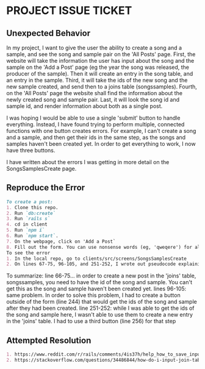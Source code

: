 # PROJECT ISSUE TICKET

## Unexpected Behavior

In my project, I want to give the user the ability to create a song and a sample, and see the song and sample pair on the 'All Posts' page. First, the website will take the information the user has input about the song and the sample on the 'Add a Post' page (eg the year the song was released, the producer of the sample). 
Then it will create an entry in the song table, and an entry in the sample. 
Third, it will take the ids of the new song and the new sample created, and send then to a joins table (songssamples). 
Fourth, on the 'All Posts' page the website shall find the information about the newly created song and sample pair. Last, it will look the song id and sample id, and render information about both as a single post. 

I was hoping I would be able to use a single 'submit' button to handle everything. Instead, I have found trying to perform multiple, connected functions with one button creates errors. For example, I can't create a song and a sample, and then get their ids in the same step, as the songs and samples haven't been created yet. In order to get everything to work, I now have three buttons. 

I have written about the errors I was getting in more detail on the SongsSamplesCreate page.

## Reproduce the Error


```md
To create a post: 
1. Clone this repo.
2. Run `db:create`
3. Run `rails s`
4. cd in client
5. Run `npm i`
6. Run `npm start`.
7. On the webpage, click on 'Add a Post`
8. Fill out the form. You can use nonsense words (eg, 'qweqere') for all the fields, except for producer_id, which needs to be a number between 1 and 11, inclusive.
To see the error 
1. In the local repo, go to clients/src/screens/SongsSamplesCreate
2. On lines 67-75, 96-105, and 251-252, I wrote out pseudocode explaining what kind of problems I was having
```

To summarize: 
line 66-75... in order to create a new post in the 'joins' table, songssamples, you need to have the id of the song and sample. You can't get this as the song and sample haven't been created yet. 
lines 96-105: same problem. In order to solve this problem, I had to create a button outside of the form (line 244) that would get the ids of the song and sample after they had been created. 
line 251-252: while I was able to get the ids of the song and sample here, I wasn't able to use them to create a new entry in the 'joins' table. I had to use a third button (line 256) for that step


## Attempted Resolution

```md
1. https://www.reddit.com/r/rails/comments/4is37h/help_how_to_save_input_from_a_form_as_a_join/
2. https://stackoverflow.com/questions/34486844/how-do-i-input-join-table-field-in-a-form-in-rails
```